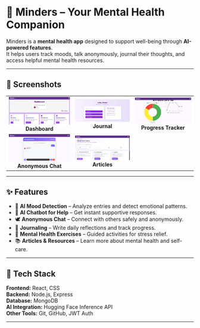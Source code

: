 # 🧠 Minders – Your Mental Health Companion  

Minders is a **mental health app** designed to support well-being through **AI-powered features**.  
It helps users track moods, talk anonymously, journal their thoughts, and access helpful mental health resources.  

---

## 📸 Screenshots

<table>
<tr>
<td align="center">
  <img src="./frontend/public/assets/dashboard.png" width="300"/><br>
  <b>Dashboard</b>
</td>
<td align="center">
  <img src="./frontend/public/assets/DiaryEntry.png" width="300"/><br>
  <b>Journal</b>
</td>
<td align="center">
  <img src="./frontend/public/assets/progress.png" width="300"/><br>
  <b>Progress Tracker</b>
</td>
</tr>
<tr>
<td align="center">
  <img src="./frontend/public/assets/anonymouschat.png" width="300"/><br>
  <b>Anonymous Chat</b>
</td>
<td align="center">
  <img src="./frontend/public/assets/articles.png" width="300"/><br>
  <b>Articles</b>
</td>
</tr>
</table>

---

## ✨ Features  

- 🤖 **AI Mood Detection** – Analyze entries and detect emotional patterns.  
- 💬 **AI Chatbot for Help** – Get instant supportive responses.  
- 🕊 **Anonymous Chat** – Connect with others safely and anonymously.  
- 📓 **Journaling** – Write daily reflections and track progress.  
- 🧘 **Mental Health Exercises** – Guided activities for stress relief.  
- 📚 **Articles & Resources** – Learn more about mental health and self-care.  

---

## 🚀 Tech Stack  

**Frontend:** React, CSS  
**Backend:** Node.js, Express  
**Database:** MongoDB  
**AI Integration:** Hugging Face Inference API  
**Other Tools:** Git, GitHub, JWT Auth  

---
